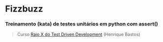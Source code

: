 # Fizzbuzz

### Treinamento (kata) de testes unitários em python com assert()

>Curso [Raio X do Test Driven Development](https://henriquebastos.nutror.com/curso/38f1ccbe767a8ea0d72e06055a474d66b69edfe2/raio-x-do-test-driven-development) (Henrique  Bastos)